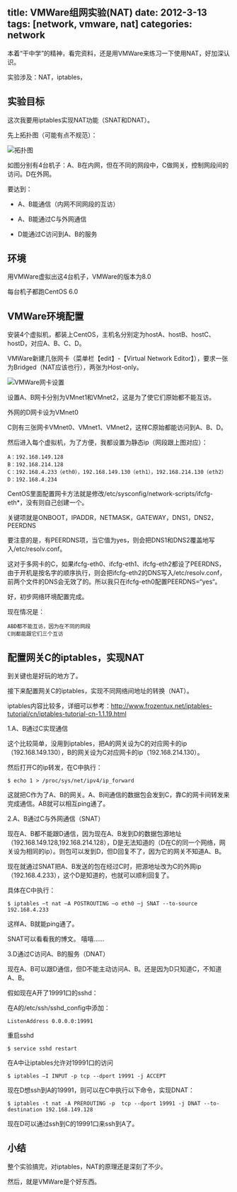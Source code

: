 title: VMWare组网实验(NAT)
date: 2012-3-13
tags: [network, vmware, nat]
categories: network
---

本着“干中学”的精神，看完资料，还是用VMWare来练习一下使用NAT，好加深认识。

实验涉及：NAT，iptables，

## 实验目标

这次我要用iptables实现NAT功能（SNAT和DNAT）。

先上拓扑图（可能有点不规范）：

![拓扑图](http://goorockey.github.io/uploads/2012/03/image_thumb.png)

<!--more-->

如图分别有4台机子：A、B在内网，但在不同的网段中，C做网关，控制网段间的访问。D在外网。

要达到：

- A、B能通信（内网不同网段的互访）

- A、B能通过C与外网通信

- D能通过C访问到A、B的服务

## 环境

用VMWare虚拟出这4台机子，VMWare的版本为8.0

每台机子都跑CentOS 6.0

## VMWare环境配置

安装4个虚拟机，都装上CentOS，主机名分别定为hostA、hostB、hostC、hostD，对应A、B、C、D。

VMWare新建几张网卡（菜单栏【edit】-【Virtual Network Editor】），要求一张为Bridged（NAT应该也行），两张为Host-only。

![VMWare网卡设置](http://goorockey.github.io/uploads/2012/03/151306312_thumb.png)

设置A、B网卡分别为VMnet1和VMnet2，这是为了使它们原始都不能互访。

外网的D网卡设为VMnet0

C则有三张网卡VMnet0、VMnet1、VMnet2，这样C原始都能访问到A、B、D。

然后进入每个虚拟机，为了方便，我都设置为静态ip（网段跟上图对应）：

    A：192.168.149.128
    B：192.168.214.128
    C：192.168.4.233（eth0），192.168.149.130（eth1），192.168.214.130（eth2）
    D：192.168.4.234

CentOS里面配置网卡方法就是修改/etc/sysconfig/network-scripts/ifcfg-eth\*，没有则自己创建一个。

关键项就是ONBOOT，IPADDR，NETMASK，GATEWAY，DNS1，DNS2，PEERDNS

要注意的是，有PEERDNS项，当它值为yes，则会把DNS1和DNS2覆盖地写入/etc/resolv.conf。

这对于多网卡的C，如果ifcfg-eth0、ifcfg-eth1、ifcfg-eth2都设了PEERDNS，由于开机是按名字的顺序执行，则会把ifcfg-eth2的DNS写入/etc/resolv.conf，前两个文件的DNS会无效了的。所以我只在ifcfg-eth0配置PEERDNS=“yes“。

好，初步网络环境配置完成。

现在情况是：

	ABD都不能互访，因为在不同的网段
	C则都能跟它们三个互访

## 配置网关C的iptables，实现NAT

到关键也是好玩的地方了。

接下来配置网关C的iptables，实现不同网络间地址的转换（NAT）。

iptables内容比较多，详细可以参考：<http://www.frozentux.net/iptables-tutorial/cn/iptables-tutorial-cn-1.1.19.html>

1.A、B通过C实现通信

这个比较简单，没用到iptables，把A的网关设为C的对应网卡的ip（192.168.149.130），B的网关设为C对应网卡的ip（192.168.214.130）。

然后打开C的ip转发，在C中执行：

    $ echo 1 > /proc/sys/net/ipv4/ip_forward

这就把C作为了A、B的网关。A、B间通信的数据包会发到C，靠C的网卡间转发来完成通信。AB就可以相互ping通了。

2.A、B通过C与外网通信（SNAT）

现在A、B都不能跟D通信，因为现在A、B发到D的数据包源地址（192.168.149.128,192.168.214.128），D是无法知道的（D在C的同一个网络，网关设为相同的ip）。则包可以发到D，但D回复不了，因为它的网关不知道A、B。

现在就通过SNAT把A、B发送的包在经过C时，把源地址改为C的外网ip（192.168.4.233），这个D是知道的，也就可以顺利回复了。

具体在C中执行：

    $ iptables –t nat –A POSTROUTING –o eth0 –j SNAT --to-source 192.168.4.233

这样A、B就能ping通了。

SNAT可以看看我的博文。 嘻嘻……

3.D通过C访问A、B的服务（DNAT）

现在A、B可以跟D通信，但D不能主动访问A、B。还是因为D只知道C，不知道A、B。

假如现在A开了19991口的sshd：

在A的/etc/ssh/sshd\_config中添加：

    ListenAddress 0.0.0.0:19991

重启sshd

    $ service sshd restart

在A中让iptables允许对19991口的访问

    $ iptables –I INPUT -p tcp --dport 19991 -j ACCEPT 

现在D想ssh到A的19991，则可以在C中执行以下命令，实现DNAT：

    $ iptables -t nat -A PREROUTING -p  tcp --dport 19991 -j DNAT --to-destination 192.168.149.128

现在D可以通过ssh到C的19991口来ssh到A了。

## 小结

整个实验搞完，对iptables，NAT的原理还是深刻了不少。

然后，就是VMWare是个好东西。
